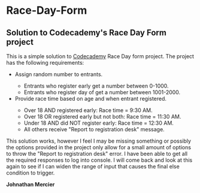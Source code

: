 # Race-Day-Form
<h2>Solution to Codecademy's Race Day Form project</h2>

This is a simple solution to <a href="https://www.codecademy.com/" target="_blank">Codecademy</a> Race Day form project. The project has the following requirements:

<ul>
  <li>Assign random number to entrants.</li>
    <ul>
      <li>Entrants who register early get a number between 0-1000.</li>
      <li>Entrants who register day of get a number between 1001-2000.</li>
    </ul>
   <li>Provide race time based on age and when entrant registered.</li>
     <ul>
      <li>Over 18 AND registered early: Race time = 9:30 AM.</li>
      <li>Over 18 OR registered early but not both: Race time = 11:30 AM.</li>
      <li>Under 18 AND did NOT register early: Race time = 12:30 AM.</li>
      <li>All others receive "Report to registration desk" message.</li>
    </ul> 
</ul>

This solution works, however I feel I may be missing something or possibly the options provided in the project only allow for a small amount of options to throw the "Report to registration desk" error. I have been able to get all the required responses to log into console. I will come back and look at this again to see if I can widen the range of input that causes the final else condition to trigger.

<strong>Johnathan Mercier</strong>
